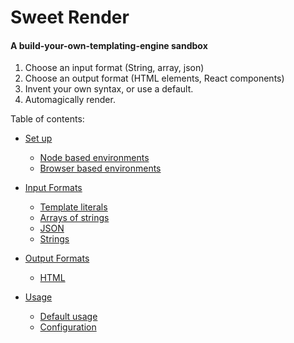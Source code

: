 # Sweet Render
#### A build-your-own-templating-engine sandbox

1. Choose an input format (String, array, json)
2. Choose an output format (HTML elements, React components)
3. Invent your own syntax, or use a default.
4. Automagically render.

Table of contents:

  - [Set up](https://github.com/aaron-price/sweet-render/blob/master/documentation/Setup.md/)
    - [Node based environments](https://github.com/aaron-price/sweet-render/blob/master/documentation/Setup.md/#node-based-environments)
    - [Browser based environments](https://github.com/aaron-price/sweet-render/blob/master/documentation/Setup.md/#browser-based-environments)
    
  - [Input Formats](https://github.com/aaron-price/sweet-render/blob/master/documentation/Formats.md/)
    - [Template literals](https://github.com/aaron-price/sweet-render/blob/master/documentation/Formats.md/#template-literal-backticks)
    - [Arrays of strings](https://github.com/aaron-price/sweet-render/blob/master/documentation/Formats.md/#arrays-of-strings)
    - [JSON](https://github.com/aaron-price/sweet-render/blob/master/documentation/Formats.md/#json)
    - [Strings](https://github.com/aaron-price/sweet-render/blob/master/documentation/Formats.md/#strings)
 
  - [Output Formats](https://github.com/aaron-price/sweet-render/blob/master/documentation/Output-Formats.md/)
    - [HTML]()
  
  - [Usage](https://github.com/aaron-price/sweet-render/blob/master/documentation/Usage.md/)
    - [Default usage](https://github.com/aaron-price/sweet-render/blob/master/documentation/Usage.md/#default-syntax)
    - [Configuration](https://github.com/aaron-price/sweet-render/blob/master/documentation/Config.md/#configuration)
